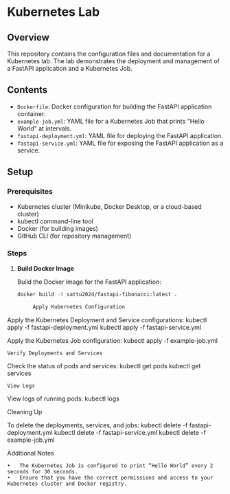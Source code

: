 # Kubernetes Lab

## Overview

This repository contains the configuration files and documentation for a Kubernetes lab. The lab demonstrates the deployment and management of a FastAPI application and a Kubernetes Job.

## Contents

- `Dockerfile`: Docker configuration for building the FastAPI application container.
- `example-job.yml`: YAML file for a Kubernetes Job that prints "Hello World" at intervals.
- `fastapi-deployment.yml`: YAML file for deploying the FastAPI application.
- `fastapi-service.yml`: YAML file for exposing the FastAPI application as a service.

## Setup

### Prerequisites

- Kubernetes cluster (Minikube, Docker Desktop, or a cloud-based cluster)
- kubectl command-line tool
- Docker (for building images)
- GitHub CLI (for repository management)

### Steps

1. **Build Docker Image**

   Build the Docker image for the FastAPI application:

   ```bash
   docker build -t sattu2024/fastapi-fibonacci:latest .

		Apply Kubernetes Configuration
Apply the Kubernetes Deployment and Service configurations:
kubectl apply -f fastapi-deployment.yml
kubectl apply -f fastapi-service.yml

Apply the Kubernetes Job configuration:
kubectl apply -f example-job.yml

	Verify Deployments and Services
Check the status of pods and services:
kubectl get pods
kubectl get services

	View Logs
View logs of running pods:
kubectl logs <pod-name>

Cleaning Up

To delete the deployments, services, and jobs:
kubectl delete -f fastapi-deployment.yml
kubectl delete -f fastapi-service.yml
kubectl delete -f example-job.yml

Additional Notes

	•	The Kubernetes Job is configured to print “Hello World” every 2 seconds for 30 seconds.
	•	Ensure that you have the correct permissions and access to your Kubernetes cluster and Docker registry.
